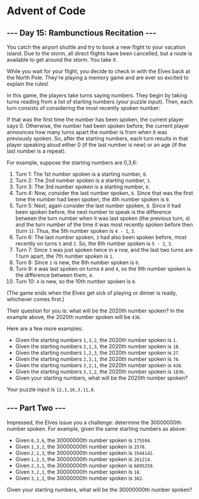 # Advent of Code

## --- Day 15: Rambunctious Recitation ---

You catch the airport shuttle and try to book a new flight to your vacation island. Due to the storm, all direct flights have been cancelled, but a route is available to get around the storm. You take it.

While you wait for your flight, you decide to check in with the Elves back at the North Pole. They're playing a memory game and are ever so excited to explain the rules!

In this game, the players take turns saying numbers. They begin by taking turns reading from a list of starting numbers (your puzzle input). Then, each turn consists of considering the most recently spoken number:

If that was the first time the number has been spoken, the current player says 0.
Otherwise, the number had been spoken before; the current player announces how many turns apart the number is from when it was previously spoken.
So, after the starting numbers, each turn results in that player speaking aloud either 0 (if the last number is new) or an age (if the last number is a repeat).

For example, suppose the starting numbers are 0,3,6:

1. Turn 1: The 1st number spoken is a starting number, `0`.
1. Turn 2: The 2nd number spoken is a starting number, `3`.
1. Turn 3: The 3rd number spoken is a starting number, `6`.
1. Turn 4: Now, consider the last number spoken, `6`. Since that was the first time the number had been spoken, the 4th number spoken is `0`.
1. Turn 5: Next, again consider the last number spoken, `0`. Since it had been spoken before, the next number to speak is the difference between the turn number when it was last spoken (the previous turn, `4`) and the turn number of the time it was most recently spoken before then (turn `1`). Thus, the 5th number spoken is `4 - 1`, `3`.
1. Turn 6: The last number spoken, `3` had also been spoken before, most recently on turns `5` and `2`. So, the 6th number spoken is `5 - 2`, `3`.
1. Turn 7: Since `3` was just spoken twice in a row, and the last two turns are 1 turn apart, the 7th number spoken is `1`.
1. Turn 8: Since `1` is new, the 8th number spoken is `0`.
1. Turn 9: `0` was last spoken on turns `8` and `4`, so the 9th number spoken is the difference between them, `4`.
1. Turn 10: `4` is new, so the 10th number spoken is `0`.

(The game ends when the Elves get sick of playing or dinner is ready, whichever comes first.)

Their question for you is: what will be the 2020th number spoken? In the example above, the 2020th number spoken will be `436`.

Here are a few more examples:

* Given the starting numbers `1,3,2`, the 2020th number spoken is `1`.
* Given the starting numbers `2,1,3`, the 2020th number spoken is `10`.
* Given the starting numbers `1,2,3`, the 2020th number spoken is `27`.
* Given the starting numbers `2,3,1`, the 2020th number spoken is `78`.
* Given the starting numbers `3,2,1`, the 2020th number spoken is `438`.
* Given the starting numbers `3,1,2`, the 2020th number spoken is `1836`.
* Given your starting numbers, what will be the 2020th number spoken?

Your puzzle input is `12,1,16,3,11,0`.

## --- Part Two ---

Impressed, the Elves issue you a challenge: determine the 30000000th number spoken. For example, given the same starting numbers as above:

* Given `0,3,6`, the 30000000th number spoken is `175594`.
* Given `1,3,2`, the 30000000th number spoken is `2578`.
* Given `2,1,3`, the 30000000th number spoken is `3544142`.
* Given `1,2,3`, the 30000000th number spoken is `261214`.
* Given `2,3,1`, the 30000000th number spoken is `6895259`.
* Given `3,2,1`, the 30000000th number spoken is `18`.
* Given `3,1,2`, the 30000000th number spoken is `362`.

Given your starting numbers, what will be the 30000000th number spoken?